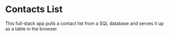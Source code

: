 # Contacts List

This full-stack app pulls a contact list from a SQL database and serves it up as a table in the browser.
